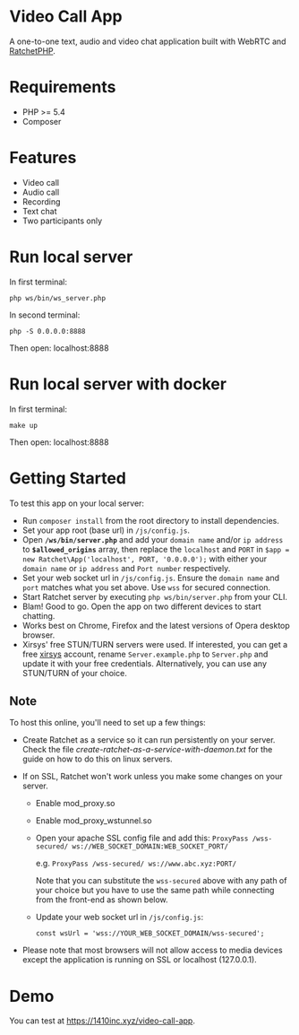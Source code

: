 # Video Call App
A one-to-one text, audio and video chat application built with WebRTC and [RatchetPHP](https://github.com/ratchetphp/Ratchet).

# Requirements
- PHP >= 5.4
- Composer

# Features
- Video call
- Audio call
- Recording
- Text chat
- Two participants only

# Run local server
In first terminal:
```
php ws/bin/ws_server.php
```
In second terminal:
```
php -S 0.0.0.0:8888
```
Then open: localhost:8888

# Run local server with docker
In first terminal:
```
make up
```
Then open: localhost:8888

# Getting Started
To test this app on your local server:
- Run `composer install` from the root directory to install dependencies.
- Set your app root (base url) in `/js/config.js`.
- Open __`/ws/bin/server.php`__ and add your `domain name` and/or `ip address` to __`$allowed_origins`__ array, then replace the `localhost` and `PORT` in `$app = new Ratchet\App('localhost', PORT, '0.0.0.0');` with either your `domain name` or `ip address` and `Port number` respectively.
- Set your web socket url in `/js/config.js`. Ensure the `domain name` and `port` matches what you set above. Use `wss` for secured connection.
- Start Ratchet server by executing `php ws/bin/server.php` from your CLI.
- Blam! Good to go. Open the app on two different devices to start chatting.
- Works best on Chrome, Firefox and the latest versions of Opera desktop browser.
- Xirsys' free STUN/TURN servers were used. If interested, you can get a free [xirsys](https://xirsys.com/) account, rename `Server.example.php` to `Server.php` and update it with your free credentials. Alternatively, you can use any STUN/TURN of your choice.


## Note
To host this online, you'll need to set up a few things:
- Create Ratchet as a service so it can run persistently on your server. Check the file *create-ratchet-as-a-service-with-daemon.txt* for the guide on how to do this on linux servers.
- If on SSL, Ratchet won't work unless you make some changes on your server.
  - Enable mod_proxy.so
  - Enable mod_proxy_wstunnel.so
  - Open your apache SSL config file and add this: `ProxyPass /wss-secured/ ws://WEB_SOCKET_DOMAIN:WEB_SOCKET_PORT/`
   
    e.g. `ProxyPass /wss-secured/ ws://www.abc.xyz:PORT/`

    Note that you can substitute the `wss-secured` above with any path of your choice but you have to use the same path while connecting from the front-end as shown below.
    
  - Update your web socket url in `/js/config.js`:
    
    `const wsUrl = 'wss://YOUR_WEB_SOCKET_DOMAIN/wss-secured';`
    
 - Please note that most browsers will not allow access to media devices except the application is running on SSL or localhost (127.0.0.1).
 
 
 
 # Demo
 You can test at https://1410inc.xyz/video-call-app.
